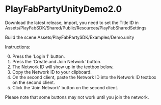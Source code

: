 # PlayFabPartyUnityDemo2.0

Download the latest release, import, you need to set the Title ID in Assets/PlayFabSDK/Shared/Public/Resources/PlayFabSharedSettings

Build the scene Assets/PlayFabPartySDK/Examples/Demo.unity

Instructions:

0. Press the 'Login 1' button.
1. Press the 'Create and Join Network' button.
2. The Network ID will show up in the textbox below.
3. Copy the Network ID to your clipboard.
4. On the second client, paste the Network ID into the Network ID textbox on the second client.
5. Click the 'Join Network' button on the second client.

Please note that some buttons may not work until you join the network.